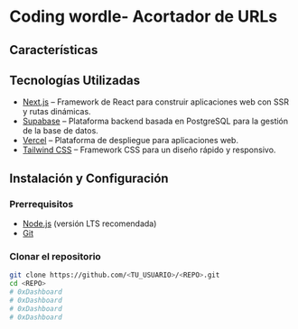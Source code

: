 # Coding wordle- Acortador de URLs

## Características

## Tecnologías Utilizadas

- [Next.js](https://nextjs.org) – Framework de React para construir aplicaciones web con SSR y rutas dinámicas.
- [Supabase](https://supabase.com) – Plataforma backend basada en PostgreSQL para la gestión de la base de datos.
- [Vercel](https://vercel.com) – Plataforma de despliegue para aplicaciones web.
- [Tailwind CSS](https://tailwindcss.com) – Framework CSS para un diseño rápido y responsivo.

## Instalación y Configuración

### Prerrequisitos

- [Node.js](https://nodejs.org/) (versión LTS recomendada)
- [Git](https://git-scm.com/)

### Clonar el repositorio

```bash
git clone https://github.com/<TU_USUARIO>/<REPO>.git
cd <REPO>
# 0xDashboard
# 0xDashboard
# 0xDashboard
# 0xDashboard
